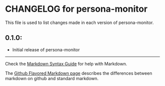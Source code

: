 # CHANGELOG for persona-monitor

This file is used to list changes made in each version of persona-monitor.

## 0.1.0:

* Initial release of persona-monitor

- - -
Check the [Markdown Syntax Guide](http://daringfireball.net/projects/markdown/syntax) for help with Markdown.

The [Github Flavored Markdown page](http://github.github.com/github-flavored-markdown/) describes the differences between markdown on github and standard markdown.
